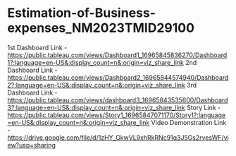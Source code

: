 # Estimation-of-Business-expenses_NM2023TMID29100
1st Dashboard Link - https://public.tableau.com/views/Dashboard1_16965845836270/Dashboard1?:language=en-US&:display_count=n&:origin=viz_share_link
2nd Dashboard Link - https://public.tableau.com/views/Dashboard2_16965844574940/Dashboard2?:language=en-US&:display_count=n&:origin=viz_share_link
3rd Dashboard Link - https://public.tableau.com/views/dashboard3_16965843535600/Dashboard3?:language=en-US&:display_count=n&:origin=viz_share_link
Story Link - https://public.tableau.com/views/Story1_16965847071170/Story1?:language=en-US&:display_count=n&:origin=viz_share_link
Video Demonstration Link - https://drive.google.com/file/d/1zHY_GkwVL9xhRkRNc91q3J5Gs2rvesWF/view?usp=sharing
